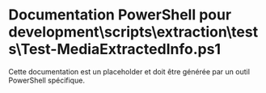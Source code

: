 # Documentation PowerShell pour development\scripts\extraction\tests\Test-MediaExtractedInfo.ps1

Cette documentation est un placeholder et doit être générée par un outil PowerShell spécifique.
